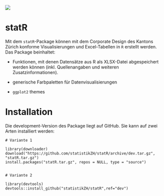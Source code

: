 
![](https://opendata.swiss/content/uploads/2016/02/kt_zh.png)


# statR

Mit dem `statR`-Package können mit dem Corporate Design des Kantons Zürich konforme Visualisierungen und Excel-Tabellen in `R` erstellt werden. Das Package beinhaltet:


- Funktionen, mit denen Datensätze aus R als XLSX-Datei abgespeichert werden können (inkl. Quellenangaben und weiteren Zusatzinformationen).

- generische Farbpaletten für Datenvisualisierungen

- `ggplot2` themes



# Installation

Die development-Version des Package liegt auf GitHub. Sie kann auf zwei Arten installiert werden:

```
# Variante 1

library(downloader)
download("https://github.com/statistikZH/statR/archive/dev.tar.gz", "statR.tar.gz")
install.packages("statR.tar.gz", repos = NULL, type = "source")


# Variante 2

library(devtools)
devtools::install_github("statistikZH/statR",ref="dev")
```






